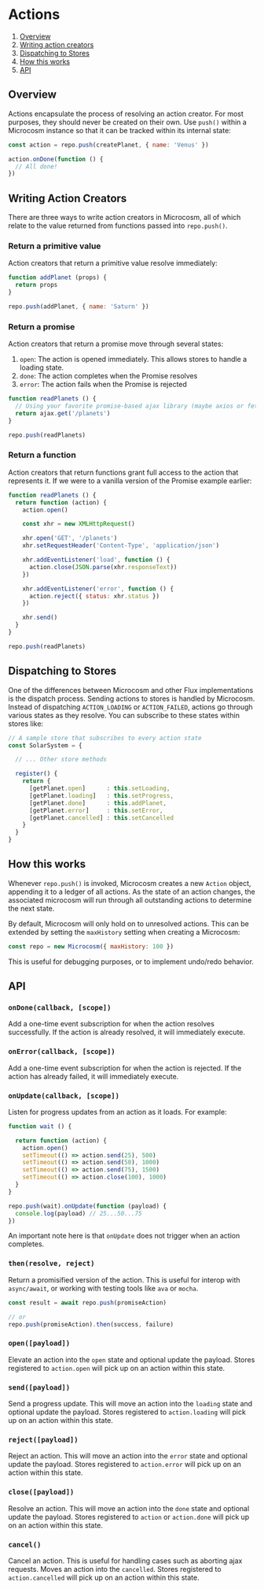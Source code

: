 # Actions

1. [Overview](#overview)
2. [Writing action creators](#writing-action-creators)
3. [Dispatching to Stores](#dispatching-to-stores)
4. [How this works](#how-this-works)
5. [API](#api)

## Overview

Actions encapsulate the process of resolving an action creator. For
most purposes, they should never be created on their own. Use `push()`
within a Microcosm instance so that it can be tracked within its
internal state:

```javascript
const action = repo.push(createPlanet, { name: 'Venus' })

action.onDone(function () {
  // All done!
})
```

## Writing Action Creators

There are three ways to write action creators in Microcosm, all of
which relate to the value returned from functions passed into `repo.push()`.

### Return a primitive value

Action creators that return a primitive value resolve immediately:

```javascript
function addPlanet (props) {
  return props
}

repo.push(addPlanet, { name: 'Saturn' })
```

### Return a promise

Action creators that return a promise move through several states:

1. `open`: The action is opened immediately. This allows stores to
   handle a loading state.
2. `done`: The action completes when the Promise resolves
3. `error`: The action fails when the Promise is rejected

```javascript
function readPlanets () {
  // Using your favorite promise-based ajax library (maybe axios or fetch?)
  return ajax.get('/planets')
}

repo.push(readPlanets)
```

### Return a function

Action creators that return functions grant full access to the action
that represents it. If we were to a vanilla version of the Promise
example earlier:

```javascript
function readPlanets () {
  return function (action) {
    action.open()

    const xhr = new XMLHttpRequest()

    xhr.open('GET', '/planets')
    xhr.setRequestHeader('Content-Type', 'application/json')

    xhr.addEventListener('load', function () {
      action.close(JSON.parse(xhr.responseText))
    })

    xhr.addEventListener('error', function () {
      action.reject({ status: xhr.status })
    })

    xhr.send()
  }
}

repo.push(readPlanets)
```

## Dispatching to Stores

One of the differences between Microcosm and other Flux
implementations is the dispatch process. Sending actions to stores is
handled by Microcosm. Instead of dispatching `ACTION_LOADING` or
`ACTION_FAILED`, actions go through various states as they
resolve. You can subscribe to these states within stores like:

```javascript
// A sample store that subscribes to every action state
const SolarSystem = {

  // ... Other store methods

  register() {
    return {
      [getPlanet.open]      : this.setLoading,
      [getPlanet.loading]   : this.setProgress,
      [getPlanet.done]      : this.addPlanet,
      [getPlanet.error]     : this.setError,
      [getPlanet.cancelled] : this.setCancelled
    }
  }
}
```

## How this works

Whenever `repo.push()` is invoked, Microcosm creates a new `Action`
object, appending it to a ledger of all actions. As the state of an
action changes, the associated microcosm will run through all
outstanding actions to determine the next state.

By default, Microcosm will only hold on to unresolved actions. This
can be extended by setting the `maxHistory` setting when creating a Microcosm:

```javascript
const repo = new Microcosm({ maxHistory: 100 })
```

This is useful for debugging purposes, or to implement undo/redo
behavior.

## API

### `onDone(callback, [scope])`

Add a one-time event subscription for when the action resolves
successfully. If the action is already resolved, it will immediately
execute.

### `onError(callback, [scope])`

Add a one-time event subscription for when the action is rejected. If
the action has already failed, it will immediately execute.

### `onUpdate(callback, [scope])`

Listen for progress updates from an action as it loads. For example:

```javascript
function wait () {

  return function (action) {
    action.open()
    setTimeout(() => action.send(25), 500)
    setTimeout(() => action.send(50), 1000)
    setTimeout(() => action.send(75), 1500)
    setTimeout(() => action.close(100), 1000)
  }
}

repo.push(wait).onUpdate(function (payload) {
  console.log(payload) // 25...50...75
})
```

An important note here is that `onUpdate` does not trigger when an
action completes.

### `then(resolve, reject)`

Return a promisified version of the action. This is useful for interop
with `async/await`, or working with testing tools like `ava` or
`mocha`.

```javascript
const result = await repo.push(promiseAction)

// or
repo.push(promiseAction).then(success, failure)
```

### `open([payload])`

Elevate an action into the `open` state and optional update the
payload. Stores registered to `action.open` will pick up on an action
within this state.

### `send([payload])`

Send a progress update. This will move an action into the `loading`
state and optional update the payload. Stores registered to
`action.loading` will pick up on an action within this state.

### `reject([payload])`

Reject an action. This will move an action into the `error` state and
optional update the payload. Stores registered to `action.error` will
pick up on an action within this state.

### `close([payload])`

Resolve an action. This will move an action into the `done` state and
optional update the payload. Stores registered to `action` or `action.done`
will pick up on an action within this state.

### `cancel()`

Cancel an action. This is useful for handling cases such as aborting
ajax requests. Moves an action into the `cancelled`. Stores registered
to `action.cancelled` will pick up on an action within this state.
